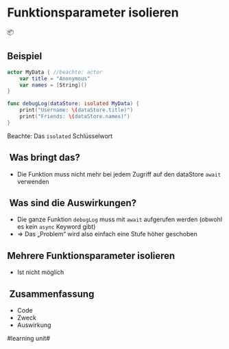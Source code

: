 # Funktionsparameter isolieren
📦

## Beispiel

```swift
actor MyData { //beachte: actor
    var title = "Anonymous"
    var names = [String]()
}

func debugLog(dataStore: isolated MyData) {
    print("Username: \(dataStore.title)")
    print("Friends: \(dataStore.names)")
}
```

Beachte: Das `isolated` Schlüsselwort

##  Was bringt das?

- Die Funktion muss nicht mehr bei jedem Zugriff auf den dataStore `await` verwenden

##  Was sind die Auswirkungen?

- Die ganze Funktion `debugLog` muss mit `await` aufgerufen werden (obwohl es kein `async` Keyword gibt)
- =\> Das „Problem“ wird also einfach eine Stufe höher geschoben

## Mehrere Funktionsparameter isolieren

- Ist nicht möglich


##  Zusammenfassung
- Code
- Zweck
- Auswirkung


#learning unit#